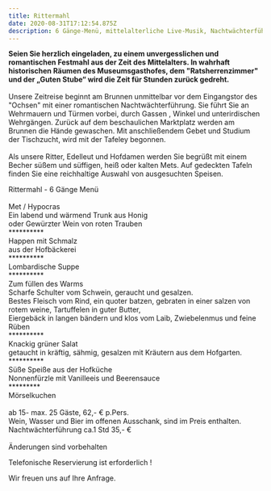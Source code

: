 ```yaml
---
title: Rittermahl
date: 2020-08-31T17:12:54.875Z
description: 6 Gänge-Menü, mittelalterliche Live-Musik, Nachtwächterführung
---
```

<!--StartFragment-->

**Seien Sie herzlich eingeladen, zu einem unvergesslichen und romantischen Festmahl aus der Zeit des Mittelalters. In wahrhaft historischen Räumen des Museumsgasthofes, dem "Ratsherrenzimmer" und der „Guten Stube“ wird die Zeit für Stunden zurück gedreht.**\
\
Unsere Zeitreise beginnt am Brunnen unmittelbar vor dem Eingangstor des "Ochsen" mit einer romantischen Nachtwächterführung. Sie führt Sie an Wehrmauern und Türmen vorbei, durch Gassen , Winkel und unterirdischen Wehrgängen. Zurück auf dem beschaulichen Marktplatz werden am Brunnen die Hände gewaschen. Mit anschließendem Gebet und Studium der Tischzucht, wird mit der Tafeley begonnen.\
\
Als unsere Ritter, Edelleut und Hofdamen werden Sie begrüßt mit einem Becher süßem und süffigen, heiß oder kalten Mets. Auf gedeckten Tafeln finden Sie eine reichhaltige Auswahl von ausgesuchten Speisen. 

Rittermahl - 6 Gänge Menü\
\
Met / Hypocras\
Ein labend und wärmend Trunk aus Honig\
oder Gewürzter Wein von roten Trauben\
\*\*\*\*\*\*\*\*\*\*\
Happen mit Schmalz\
aus der Hofbäckerei\
\*\*\*\*\*\*\*\*\*\*\
Lombardische Suppe\
\*\*\*\*\*\*\*\*\*\*\
Zum füllen des Warms\
Scharfe Schulter vom Schwein, geraucht und gesalzen.\
Bestes Fleisch vom Rind, ein quoter batzen, gebraten in einer salzen von rotem weine, Tartuffelen in guter Butter,\
Eiergebäck in langen bändern und klos vom Laib, Zwiebelenmus und feine Rüben\
\*\*\*\*\*\*\*\*\*\*\
Knackig grüner Salat\
getaucht in kräftig, sähmig, gesalzen mit Kräutern aus dem Hofgarten.\
\*\*\*\*\*\*\*\*\*\*\
Süße Speiße aus der Hofküche\
Nonnenfürzle mit Vanilleeis und Beerensauce\
\*\*\*\*\*\*\*\**\
Mörselkuchen\
\
ab 15- max. 25 Gäste, 62,- € p.Pers.\
Wein, Wasser und Bier im offenen Ausschank, sind im Preis enthalten.\
Nachtwächterführung ca.1 Std 35,- €\
\
Änderungen sind vorbehalten

Telefonische Reservierung ist erforderlich !

Wir freuen uns auf Ihre Anfrage.

<!--EndFragment-->